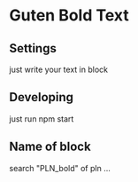 # Guten Bold Text

## Settings

just write your text in block

## Developing
just run npm start

## Name of block
search "PLN_bold" of pln ...

